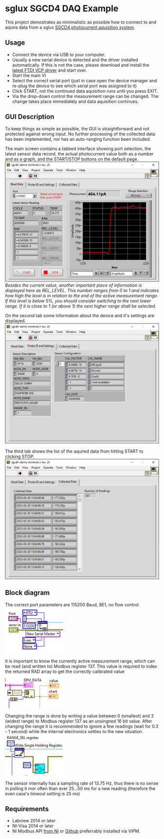 # sglux SGCD4 DAQ Example

This project demostrates as minimalistic as possible how to connect to and aquire data from a sglux [SGCD4 photocurrent aquisition system](https://sglux.de/en/produkt/sgcd4/).

## Usage
- Connect the device via USB to your computer.
- Usually a new serial device is detected and the driver installed automatically. If this is not the case, please download and install the [latest FTDI VCP driver](https://ftdichip.com/drivers/vcp-drivers/) and start over.
- Start the main VI
- Select the correct serial port (just in case open the device manager and re-plug the device to see which serial port was assigned to it)
- Click START, not the continued data aquisition runs until you press EXIT.
- Via the drop-down control the measurement range can be changed. The change takes place immediately and data aquisition continues.

## GUI Description

To keep things as simple as possible, the GUI is straightforward and not protected against wrong input. No further processing of the collected data has been implemented, nor has an auto-ranging function been included.

The main screen contains a tabbed interface showing port selection, the latest sensor data record, the actual photocurrent value both as a number and as a graph, and the START/STOP buttons on the default page.
![Screenshot 1](img/screen1.png)
*Besides the current value, another important piece of information is displayed here as REL_LEVEL. This number ranges from 0 to 1 and indicates how high the level is in relation to the end of the active measurement range. If this level is below 5%, you should consider switching to the next lower range. If it is close to 1 (or above 1) the next higher range shall be selected.*

On the second tab some information about the device and it's settings are displayed.
![Screenshot 2](img/screen2.png)

The third tab shows the list of the aquired data from hitting START to clicking STOP.
![Screenshot 3](img/screen3.png)

## Block diagram
The correct port parameters are 115200 Baud, 8E1, no flow control
![Open Modbus Master](img/block1.png)

It is important to know the currently active measurement range, which can be read (and written to) Modbus register 137. This value is required to index the returned RAD array to get the correctly calibrated value
![Index RAD according to RANGE_SEL](img/block2.png)

Changing the range is done by writing a value between 0 (smallest) and 3 (widest range) to Modbus register 137 as an unsingned 16 bit value. After changing the range it is recommended to ignore a few readings (wait for 0.3 - 1 second) while the internal electronics settles to the new situation.
![Changing the range](img/block3.png)

The sensor internally has a sampling rate of 13.75 Hz, thus there is no sense in polling it mor often than ever 25...50 ms for a new reading (therefore the even case's timeout setting is 25 ms)


## Requirements
- Labview 2014 or later
- NI-Visa 2014 or later
- NI Modbus API [from NI](https://forums.ni.com/t5/Reference-Design-Content/LabVIEW-Modbus-API/ta-p/3524019) or [Github](https://github.com/NISystemsEngineering/LabVIEW-Modbus-API) preferrably installed via VIPM.
